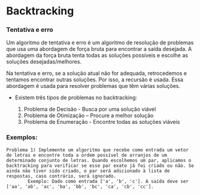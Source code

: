 # Backtracking 

### Tentativa e erro

Um algoritmo de tentativa e erro é um algoritmo de resolução de problemas que usa uma abordagem de força bruta para encontrar a saída desejada. A abordagem da força bruta tenta todas as soluções possíveis e escolhe as soluções desejadas/melhores.


Na tentativa e erro, se a solução atual não for adequada, retrocedemos e tentamos encontrar outras soluções. Por isso, a recursão é usada. Essa abordagem é usada para resolver problemas que têm várias soluções.

* Existem três tipos de problemas no backtracking:

     1. Problema de Decisão - Busca por uma solução viável
     2. Problema de Otimização – Procure a melhor solução
     3. Problema de Enumeração - Encontre todas as soluções viáveis

### Exemplos: 

    Problema 1) Implemente um algoritmo que recebe como entrada um vetor de letras e encontre toda a ordem possível de arranjos de um determinado conjunto de letras. Quando escolhemos um par, aplicamos o backtracking para verificar se esse par exato já foi criado ou não. Se ainda não tiver sido criado, o par será adicionado à lista de respostas, caso contrário, será ignorado.
            Exemplo: Dado como entrada ['a', 'b', 'c']. A saída deve ser ['aa', 'ab', 'ac', 'ba', 'bb', 'bc', 'ca', 'cb', 'cc']. 
